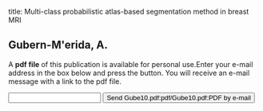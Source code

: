 title: Multi-class probabilistic atlas-based segmentation method in breast MRI

## Gubern-M'erida, A.
A <b>pdf file</b> of this publication is available for personal use.Enter your e-mail address in the box below and press the button. You will receive an e-mail message with a link to the pdf file.
<form action="sender.php">  <input type="text" name="email">  <input type="submit" value="Send Gube10.pdf:pdf/Gube10.pdf:PDF by e-mail"></form>